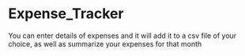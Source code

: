 # Expense_Tracker
 You can enter details of expenses and it will add it to a csv file of your choice, as well as summarize your expenses for that month
